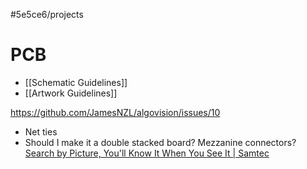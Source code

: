 #5e5ce6/projects 

# PCB

- [[Schematic Guidelines]]
- [[Artwork Guidelines]]

https://github.com/JamesNZL/algovision/issues/10

- Net ties
- Should I make it a double stacked board? Mezzanine connectors?
	[Search by Picture, You'll Know It When You See It | Samtec](https://www.samtec.com/picturesearch/)



